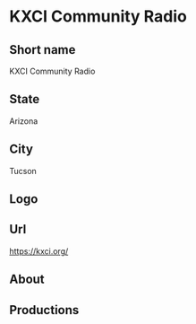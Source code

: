 # KXCI Community Radio

## Short name

KXCI Community Radio

## State

Arizona

## City

Tucson

## Logo



## Url

https://kxci.org/

## About



## Productions


